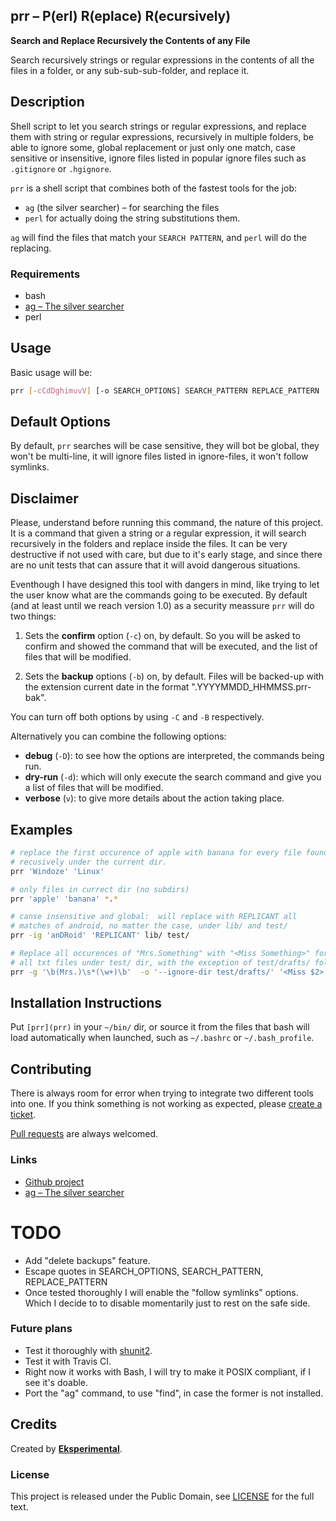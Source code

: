 ## prr – P(erl) R(eplace) R(ecursively)
**Search and Replace Recursively the Contents of any File**

Search recursively strings or regular expressions in the contents of
all the files in a folder, or any sub-sub-sub-folder, and replace it.


## Description

Shell script to let you search strings or regular expressions, 
and replace them with string or regular expressions, recursively
in multiple folders, be able to ignore some, global replacement or
just only one match, case sensitive or insensitive, ignore files listed
in popular ignore files such as `.gitignore` or `.hgignore`.

`prr` is a shell script that combines both of the fastest tools
for the job:
* `ag` (the silver searcher) – for searching the files
* `perl` for actually doing the string substitutions them.

`ag` will find the files that match your `SEARCH PATTERN`,
and `perl` will do the replacing.


### Requirements

* bash
* [ag – The silver searcher](https://github.com/ggreer/the_silver_searcher/)
* perl


## Usage

Basic usage will be:

```sh
prr [-cCdDghimuvV] [-o SEARCH_OPTIONS] SEARCH_PATTERN REPLACE_PATTERN [PATH]
```

## Default Options

By default, `prr` searches will be case sensitive, they will bot be
global, they won't be multi-line, it will ignore files listed in
ignore-files, it won't follow symlinks.


## Disclaimer

Please, understand before running this command, the nature of this project.
It is a command that given a string or a regular expression, it will search recursively in the folders
and replace inside the files.
It can be very destructive if not used with care, but due to it's early stage,
and since there are no unit tests that can assure that it will avoid
dangerous situations.

Eventhough I have designed this tool with dangers in mind, like trying to let the user know
what are the commands going to be executed.
By default (and at least until we reach version 1.0) as a security meassure `prr` will 
do two things:

1. Sets the **confirm** option (`-c`) on, by default. So you will be asked to confirm and showed the
  command that will be executed, and the list of files that will be modified.

2. Sets the **backup** options (`-b`) on, by default. Files will be backed-up with the extension current
  date in the format ".YYYYMMDD_HHMMSS.prr-bak".

You can turn off both options by using `-C` and `-B` respectively.

Alternatively you can combine the following options:
* __debug__ (`-D`): to see how the options are interpreted, the commands being run.
* __dry-run__ (`-d`): which will only execute the search command and give you a list of files that
  will be modified.
* __verbose__ (`v`): to give more details about the action taking place. 


## Examples

```sh
# replace the first occurence of apple with banana for every file found
# recusively under the current dir.
prr 'Windoze' 'Linux'

# only files in currect dir (no subdirs)
prr 'apple' 'banana' *.*

# canse insensitive and global:  will replace with REPLICANT all
# matches of android, no matter the case, under lib/ and test/
prr -ig 'anDRoid' 'REPLICANT' lib/ test/

# Replace all occurences of "Mrs.Something" with "<Miss Something>" for
# all txt files under test/ dir, with the exception of test/drafts/ folder.
prr -g '\b(Mrs.)\s*(\w+)\b'  -o '--ignore-dir test/drafts/' '<Miss $2>' test/*.txt
```


## Installation Instructions

Put `[prr](prr)` in your `~/bin/` dir, or source it from the files that
bash will load automatically when launched, such as `~/.bashrc` or `~/.bash_profile`.


## Contributing

There is always room for error when trying to integrate two different tools into one.
If you think something is not working as expected, please
[create a ticket](https://github.com/eksperimental/prr/issues/new).


[Pull requests](https://github.com/eksperimental/prr/pulls) are always welcomed.


### Links

* [Github project](https://github.com/eksperimental/prr)
* [ag – The silver searcher](https://github.com/ggreer/the_silver_searcher/)


# TODO
* Add "delete backups" feature.
* Escape quotes in SEARCH_OPTIONS, SEARCH_PATTERN, REPLACE_PATTERN
* Once tested thoroughly I will enable the "follow symlinks" options.
  Which I decide to to disable momentarily just to rest on the safe side.


### Future plans

* Test it thoroughly with [shunit2](https://github.com/kward/shunit2).
* Test it with Travis CI.
* Right now it works with Bash, I will try to make it POSIX compliant,
  if I see it's doable.
* Port the "ag" command, to use "find", in case the former is not installed.


## Credits

Created by **[Eksperimental](https://github.com/eksperimental)**.


### License

This project is released under the Public Domain,
see [LICENSE](LICENSE.md) for the full text.
